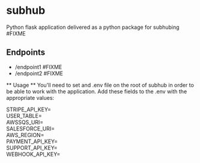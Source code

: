 # subhub

Python flask application delivered as a python package for subhubing #FIXME

## Endpoints

* /endpoint1 #FIXME
* /endpoint2 #FIXME

** Usage **
You'll need to set and .env file on the root of subhub
in order to be able to work with the application. Add these fields
to the .env with the appropriate values:

STRIPE_API_KEY=\
USER_TABLE=\
AWSSQS_URI=\
SALESFORCE_URI=\
AWS_REGION=\
PAYMENT_API_KEY=\
SUPPORT_API_KEY=\
WEBHOOK_API_KEY=
